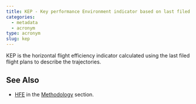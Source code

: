 ```yaml
---
title: KEP - Key performance Environment indicator based on last filed flight Plan
categories:
  - metadata
  - acronym
type: acronym
slug: kep
---
```


KEP is the horizontal flight efficiency indicator calculated using
the last filed flight plans to describe the trajectories.

## See Also

* [HFE][hfe] in the [Methodology](/reference/methodology/) section.

[hfe]: /reference/methodology/horizontal-flight-efficiency-pi/ "HFE methodology"


